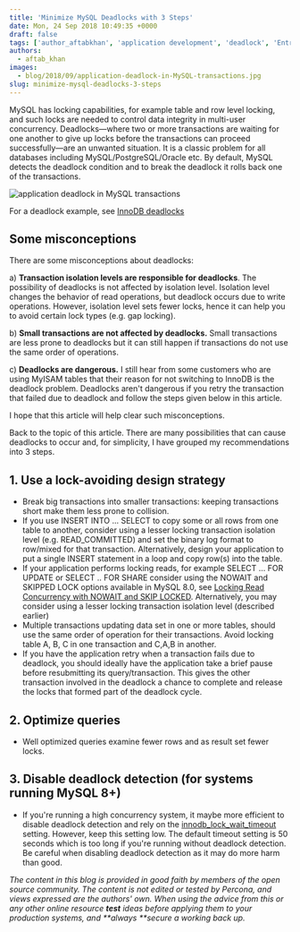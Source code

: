 ```yaml
---
title: 'Minimize MySQL Deadlocks with 3 Steps'
date: Mon, 24 Sep 2018 10:49:35 +0000
draft: false
tags: ['author_aftabkhan', 'application development', 'deadlock', 'Entry Level', 'MySQL']
authors:
  - aftab_khan
images:
  - blog/2018/09/application-deadlock-in-MySQL-transactions.jpg
slug: minimize-mysql-deadlocks-3-steps
---
```


MySQL has locking capabilities, for example table and row level locking, and such locks are needed to control data integrity in multi-user concurrency. Deadlocks—where two or more transactions are waiting for one another to give up locks before the transactions can proceed successfully—are an unwanted situation. It is a classic problem for all databases including MySQL/PostgreSQL/Oracle etc. By default, MySQL detects the deadlock condition and to break the deadlock it rolls back one of the transactions. 

![application deadlock in MySQL transactions](blog/2018/09/application-deadlock-in-MySQL-transactions.jpg)

For a deadlock example, see [InnoDB deadlocks](https://dev.mysql.com/doc/refman/8.0/en/innodb-deadlock-example.html)

Some misconceptions
-------------------

There are some misconceptions about deadlocks: 

a) **Transaction isolation levels are responsible for deadlocks**. The possibility of deadlocks is not affected by isolation level. Isolation level changes the behavior of read operations, but deadlock occurs due to write operations. However, isolation level sets fewer locks, hence it can help you to avoid certain lock types (e.g. gap locking). 

b) **Small transactions are not affected by deadlocks.** Small transactions are less prone to deadlocks but it can still happen if transactions do not use the same order of operations. 

c) **Deadlocks are dangerous.** I still hear from some customers who are using MyISAM tables that their reason for not switching to InnoDB is the deadlock problem. Deadlocks aren't dangerous if you retry the transaction that failed due to deadlock and follow the steps given below in this article. 

I hope that this article will help clear such misconceptions. 

Back to the topic of this article. There are many possibilities that can cause deadlocks to occur and, for simplicity, I have grouped my recommendations into 3 steps.

1\. Use a lock-avoiding design strategy
---------------------------------------

*   Break big transactions into smaller transactions: keeping transactions short make them less prone to collision.
*   If you use INSERT INTO ... SELECT to copy some or all rows from one table to another, consider using a lesser locking transaction isolation level (e.g. READ_COMMITTED) and set the binary log format to row/mixed for that transaction. Alternatively, design your application to put a single INSERT statement in a loop and copy row(s) into the table.
*   If your application performs locking reads, for example SELECT ... FOR UPDATE or SELECT .. FOR SHARE consider using the NOWAIT and SKIPPED LOCK options available in MySQL 8.0, see [Locking Read Concurrency with NOWAIT and SKIP LOCKED](https://dev.mysql.com/doc/refman/8.0/en/innodb-locking-reads.html#innodb-locking-reads-nowait-skip-locked). Alternatively, you may consider using a lesser locking transaction isolation level (described earlier)
*   Multiple transactions updating data set in one or more tables, should use the same order of operation for their transactions. Avoid locking table A, B, C in one transaction and C,A,B in another.
*   If you have the application retry when a transaction fails due to deadlock, you should ideally have the application take a brief pause before resubmitting its query/transaction. This gives the other transaction involved in the deadlock a chance to complete and release the locks that formed part of the deadlock cycle.

2\. Optimize queries
--------------------

*   Well optimized queries examine fewer rows and as result set fewer locks.

3\. Disable deadlock detection (for systems running MySQL 8+)
-------------------------------------------------------------

*   If you're running a high concurrency system, it maybe more efficient to disable deadlock detection and rely on the [innodb_lock_wait_timeout](https://dev.mysql.com/doc/refman/5.5/en/innodb-parameters.html#sysvar_innodb_lock_wait_timeout) setting. However, keep this setting low. The default timeout setting is 50 seconds which is too long if you're running without deadlock detection. Be careful when disabling deadlock detection as it may do more harm than good.

_The content in this blog is provided in good faith by members of the open source community. The content is not edited or tested by Percona, and views expressed are the authors' own. When using the advice from this or any other online resource **test** ideas before applying them to your production systems, and **always **secure a working back up._